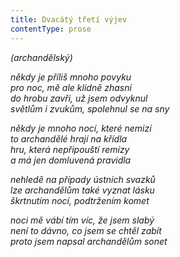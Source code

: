 ```yaml
---
title: Dvacátý třetí výjev
contentType: prose
---
```


_(archandělský)_

_někdy je příliš mnoho povyku  
pro noc, mě ale klidně zhasni  
do hrobu zavři, už jsem odvyknul  
světlům i zvukům, spolehnul se na sny_

_někdy je mnoho nocí, které nemizí  
to archandělé hrají na křídla  
hru, která nepřipouští remízy  
a má jen domluvená pravidla_

_nehledě na případy ústních svazků  
lze archandělům také vyznat lásku  
škrtnutím nocí, podtržením komet_

_noci mě vábí tím víc, že jsem slabý  
není to dávno, co jsem se chtěl zabít  
proto jsem napsal archandělům sonet_
